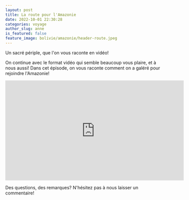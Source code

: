 ```yaml
---
layout: post
title: La route pour l'Amazonie
date: 2022-10-01 22:30:28
categories: voyage
author_slug: anne
is_featured: false
feature_image: bolivie/amazonie/header-route.jpeg
---
```


Un sacré périple, que l'on vous raconte en vidéo!

On continue avec le format vidéo qui semble beaucoup vous plaire, et à nous aussi! Dans cet épisode, on vous raconte comment on a galéré pour rejoindre l'Amazonie!

<iframe width="560" height="315" src="https://www.youtube.com/embed/f2fRoRBxQac" title="YouTube video player" frameborder="0" allow="accelerometer; autoplay; clipboard-write; encrypted-media; gyroscope; picture-in-picture" allowfullscreen></iframe>

Des questions, des remarques? N'hésitez pas à nous laisser un commentaire!



